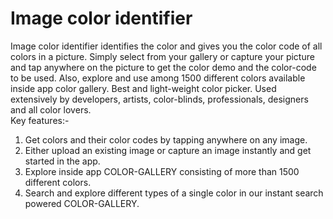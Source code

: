 # Image color identifier
Image color identifier identifies the color and gives you the color code of all colors in a picture. 
Simply select from your gallery or capture your picture and tap anywhere on the picture to get the color demo and the color-code to be used. Also, explore and use among 1500 different colors available inside app color gallery. Best and light-weight color picker.  Used extensively by developers, artists, color-blinds, professionals, designers and all color lovers.  
Key features:- 
1. Get colors and their color codes by tapping anywhere on any image. 
2. Either upload an existing image or capture an image instantly and get started in the app. 
3. Explore inside app COLOR-GALLERY consisting of more than 1500 different colors. 
4. Search and explore different types of a single color in our instant search powered COLOR-GALLERY.
